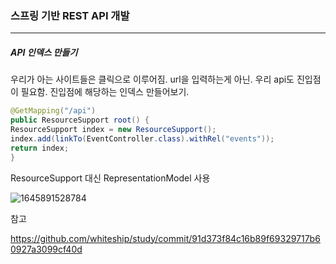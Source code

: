 <h3>스프링 기반 REST API 개발</h3>
<hr/>
<h5>API 인덱스 만들기</h5>

우리가 아는 사이트들은 클릭으로 이루어짐. url을 입력하는게 아닌. 우리 api도 진입점이 필요함. 진입점에 해당하는 인덱스 만들어보기.

```java
@GetMapping("/api")
public ResourceSupport root() {
ResourceSupport index = new ResourceSupport();
index.add(linkTo(EventController.class).withRel("events"));
return index;
}
```

ResourceSupport 대신 RepresentationModel 사용

![1645891528784](https://user-images.githubusercontent.com/43261300/155850151-6b662e98-4920-4c6c-a02c-0af3a12cb792.png)

참고 

https://github.com/whiteship/study/commit/91d373f84c16b89f69329717b60927a3099cf40d

